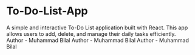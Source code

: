 # To-Do-List-App
A simple and interactive To-Do List application built with React. This app allows users to add, delete, and manage their daily tasks efficiently.
<br/>
Author - Muhammad Bilal
Author - Muhammad Bilal
Author - Muhammad Bilal
